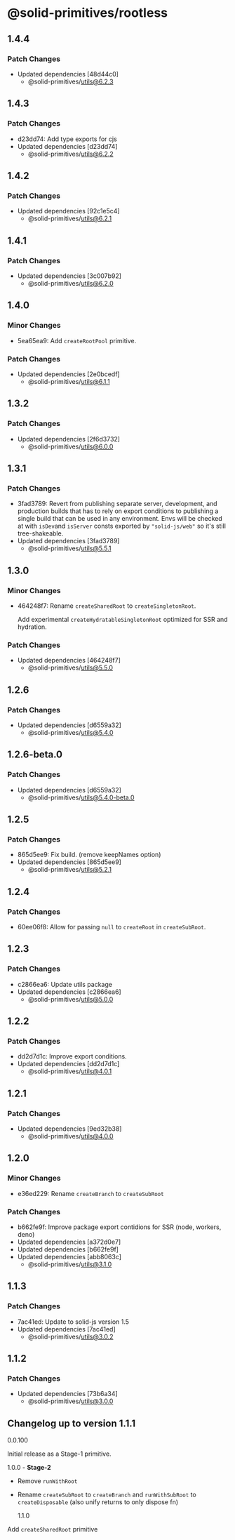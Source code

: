 # @solid-primitives/rootless

## 1.4.4

### Patch Changes

- Updated dependencies [48d44c0]
  - @solid-primitives/utils@6.2.3

## 1.4.3

### Patch Changes

- d23dd74: Add type exports for cjs
- Updated dependencies [d23dd74]
  - @solid-primitives/utils@6.2.2

## 1.4.2

### Patch Changes

- Updated dependencies [92c1e5c4]
  - @solid-primitives/utils@6.2.1

## 1.4.1

### Patch Changes

- Updated dependencies [3c007b92]
  - @solid-primitives/utils@6.2.0

## 1.4.0

### Minor Changes

- 5ea65ea9: Add `createRootPool` primitive.

### Patch Changes

- Updated dependencies [2e0bcedf]
  - @solid-primitives/utils@6.1.1

## 1.3.2

### Patch Changes

- Updated dependencies [2f6d3732]
  - @solid-primitives/utils@6.0.0

## 1.3.1

### Patch Changes

- 3fad3789: Revert from publishing separate server, development, and production builds that has to rely on export conditions
  to publishing a single build that can be used in any environment.
  Envs will be checked at with `isDev`and `isServer` consts exported by `"solid-js/web"` so it's still tree-shakeable.
- Updated dependencies [3fad3789]
  - @solid-primitives/utils@5.5.1

## 1.3.0

### Minor Changes

- 464248f7: Rename `createSharedRoot` to `createSingletonRoot`.

  Add experimental `createHydratableSingletonRoot` optimized for SSR and hydration.

### Patch Changes

- Updated dependencies [464248f7]
  - @solid-primitives/utils@5.5.0

## 1.2.6

### Patch Changes

- Updated dependencies [d6559a32]
  - @solid-primitives/utils@5.4.0

## 1.2.6-beta.0

### Patch Changes

- Updated dependencies [d6559a32]
  - @solid-primitives/utils@5.4.0-beta.0

## 1.2.5

### Patch Changes

- 865d5ee9: Fix build. (remove keepNames option)
- Updated dependencies [865d5ee9]
  - @solid-primitives/utils@5.2.1

## 1.2.4

### Patch Changes

- 60ee06f8: Allow for passing `null` to `createRoot` in `createSubRoot`.

## 1.2.3

### Patch Changes

- c2866ea6: Update utils package
- Updated dependencies [c2866ea6]
  - @solid-primitives/utils@5.0.0

## 1.2.2

### Patch Changes

- dd2d7d1c: Improve export conditions.
- Updated dependencies [dd2d7d1c]
  - @solid-primitives/utils@4.0.1

## 1.2.1

### Patch Changes

- Updated dependencies [9ed32b38]
  - @solid-primitives/utils@4.0.0

## 1.2.0

### Minor Changes

- e36ed229: Rename `createBranch` to `createSubRoot`

### Patch Changes

- b662fe9f: Improve package export contidions for SSR (node, workers, deno)
- Updated dependencies [a372d0e7]
- Updated dependencies [b662fe9f]
- Updated dependencies [abb8063c]
  - @solid-primitives/utils@3.1.0

## 1.1.3

### Patch Changes

- 7ac41ed: Update to solid-js version 1.5
- Updated dependencies [7ac41ed]
  - @solid-primitives/utils@3.0.2

## 1.1.2

### Patch Changes

- Updated dependencies [73b6a34]
  - @solid-primitives/utils@3.0.0

## Changelog up to version 1.1.1

0.0.100

Initial release as a Stage-1 primitive.

1.0.0 - **Stage-2**

- Remove `runWithRoot`
- Rename `createSubRoot` to `createBranch` and `runWithSubRoot` to `createDisposable` (also unify returns to only dispose fn)

  1.1.0

Add `createSharedRoot` primitive
